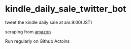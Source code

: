 # kindle_daily_sale_twitter_bot
tweet the kindle daily sale at am.9:00(JST)

scraping from [amazon](https://www.amazon.co.jp/Kindle%E6%9C%ACKindle%E3%82%B9%E3%83%88%E3%82%A2/b?ie=UTF8&node=3251934051)

Run regularly on Github Actoins
